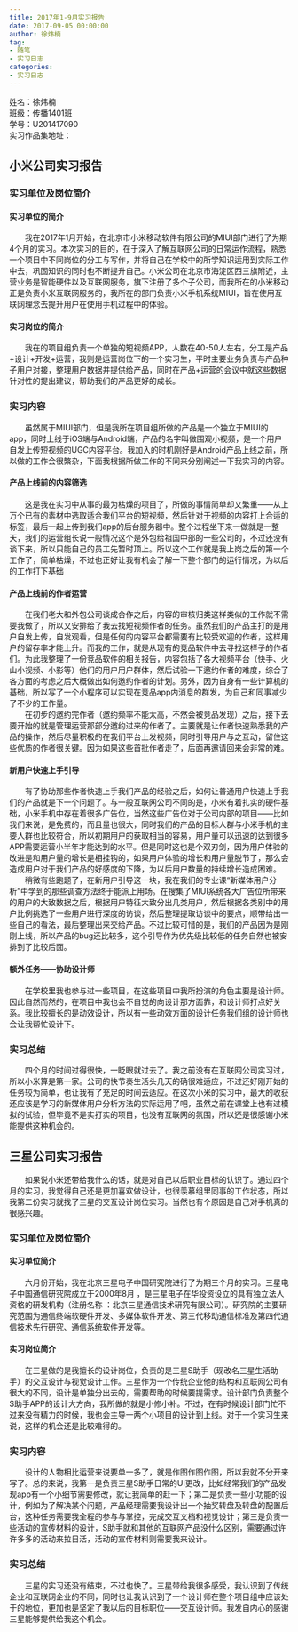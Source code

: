 ```yaml
---
title: 2017年1-9月实习报告
date: 2017-09-05 00:00:00
author: 徐炜楠
tag: 
- 随笔
- 实习日志
categories: 
- 实习日志
---
```

<p>姓名：徐炜楠<br>班级：传播1401班<br>学号：U201417090<br>实习作品集地址：</p><h2 id="小米公司实习报告">
<a href="#%E5%B0%8F%E7%B1%B3%E5%85%AC%E5%8F%B8%E5%AE%9E%E4%B9%A0%E6%8A%A5%E5%91%8A" class="headerlink" title="小米公司实习报告"></a>小米公司实习报告</h2>
<h3 id="实习单位及岗位简介">
<a href="#%E5%AE%9E%E4%B9%A0%E5%8D%95%E4%BD%8D%E5%8F%8A%E5%B2%97%E4%BD%8D%E7%AE%80%E4%BB%8B" class="headerlink" title="实习单位及岗位简介"></a>实习单位及岗位简介</h3>
<h4 id="实习单位的简介">
<a href="#%E5%AE%9E%E4%B9%A0%E5%8D%95%E4%BD%8D%E7%9A%84%E7%AE%80%E4%BB%8B" class="headerlink" title="实习单位的简介"></a>实习单位的简介</h4>
<p>　　我在2017年1月开始，在北京市小米移动软件有限公司的MIUI部门进行了为期4个月的实习。本次实习的目的，在于深入了解互联网公司的日常运作流程，熟悉一个项目中不同岗位的分工与写作，并将自己在学校中的所学知识运用到实际工作中去，巩固知识的同时也不断提升自己。小米公司在北京市海淀区西三旗附近，主营业务是智能硬件以及互联网服务，旗下注册了多个子公司，而我所在的小米移动正是负责小米互联网服务的，我所在的部门负责小米手机系统MIUI，旨在使用互联网理念去提升用户在使用手机过程中的体验。</p><h4 id="实习岗位的简介">
<a href="#%E5%AE%9E%E4%B9%A0%E5%B2%97%E4%BD%8D%E7%9A%84%E7%AE%80%E4%BB%8B" class="headerlink" title="实习岗位的简介"></a>实习岗位的简介</h4>
<p>　　我在的项目组负责一个单独的短视频APP，人数在40-50人左右，分工是产品+设计+开发+运营，我则是运营岗位下的一个实习生，平时主要业务负责与产品种子用户对接，整理用户数据并提供给产品，同时在产品+运营的会议中就这些数据针对性的提出建议，帮助我们的产品更好的成长。</p><h3 id="实习内容">
<a href="#%E5%AE%9E%E4%B9%A0%E5%86%85%E5%AE%B9" class="headerlink" title="实习内容"></a>实习内容</h3>
<p>　　虽然属于MIUI部门，但是我所在项目组所做的产品是一个独立于MIUI的app，同时上线于iOS端与Android端，产品的名字叫做围观小视频，是一个用户自发上传短视频的UGC内容平台。我加入的时机刚好是Android产品上线之前，所以做的工作会很繁杂，下面我根据所做工作的不同来分别阐述一下我实习的内容。</p><h4 id="产品上线前的内容筛选">
<a href="#%E4%BA%A7%E5%93%81%E4%B8%8A%E7%BA%BF%E5%89%8D%E7%9A%84%E5%86%85%E5%AE%B9%E7%AD%9B%E9%80%89" class="headerlink" title="产品上线前的内容筛选"></a>产品上线前的内容筛选</h4>
<p>　　这是我在实习中从事的最为枯燥的项目了，所做的事情简单却又繁重——从上万个已有的素材中选取适合我们平台的短视频，然后针对于视频的内容打上合适的标签，最后一起上传到我们app的后台服务器中。整个过程坐下来一做就是一整天，我们的运营组长说一般情况这个是外包给祖国中部的一些公司的，不过还没有谈下来，所以只能自己的员工先暂时顶上。所以这个工作就是我上岗之后的第一个工作了，简单枯燥，不过也正好让我有机会了解一下整个部门的运行情况，为以后的工作打下基础</p><h4 id="产品上线前的作者运营">
<a href="#%E4%BA%A7%E5%93%81%E4%B8%8A%E7%BA%BF%E5%89%8D%E7%9A%84%E4%BD%9C%E8%80%85%E8%BF%90%E8%90%A5" class="headerlink" title="产品上线前的作者运营"></a>产品上线前的作者运营</h4>
<p>　　在我们老大和外包公司谈成合作之后，内容的审核归类这样类似的工作就不需要我做了，所以又安排给了我去找短视频作者的任务。虽然我们的产品主打的是用户自发上传，自发观看，但是任何的内容平台都需要有比较受欢迎的作者，这样用户的留存率才能上升。而我的工作，就是从现有的竞品软件中去寻找这样子的作者们。为此我整理了一份竞品软件的相关报告，内容包括了各大视频平台（快手、火山小视频、小影等）他们的用户用户群体，然后试验一下邀约作者的难度，综合了各方面的考虑之后大概做出如何邀约作者的计划。另外，因为自身有一些计算机的基础，所以写了一个小程序可以实现在竞品app内消息的群发，为自己和同事减少了不少的工作量。<br>　　在初步的邀约完作者（邀约频率不能太高，不然会被竞品发现）之后，接下去要开始的就是管理运营那部分邀约过来的作者了。主要就是让作者快速熟悉我的产品的操作，然后尽量积极的在我们平台上发视频，同时引导用户与之互动，留住这些优质的作者很关键。因为如果这些首批作者走了，后面再邀请回来会非常的难。</p><h4 id="新用户快速上手引导">
<a href="#%E6%96%B0%E7%94%A8%E6%88%B7%E5%BF%AB%E9%80%9F%E4%B8%8A%E6%89%8B%E5%BC%95%E5%AF%BC" class="headerlink" title="新用户快速上手引导"></a>新用户快速上手引导</h4>
<p>　　有了协助那些作者快速上手我们产品的经验之后，如何让普通用户快速上手我们的产品就是下一个问题了。与一般互联网公司不同的是，小米有着扎实的硬件基础，小米手机中存在着很多广告位，当然这些广告位对于公司内部的项目——比如我们来说，是免费的，而且量也很大，同时我们的产品的目标人群与小米手机的主要人群也比较符合，所以初期用户的获取相当的容易，用户量可以迅速的达到很多APP需要运营小半年才能达到的水平。但是同时这也是个双刃剑，因为用户体验的改进是和用户量的增长是相挂钩的，如果用户体验的增长和用户量脱节了，那么会造成用户对于我们产品的好感度的下降，为以后用户数量的持续增长造成困难。<br>　　稍微有些跑题了，在新用户引导这一块，我在我们的专业课“新媒体用户分析”中学到的那些调查方法终于能派上用场。在搜集了MIUI系统各大广告位所带来的用户的大致数据之后，根据用户特征大致分出几类用户，然后根据各类别中的用户比例挑选了一些用户进行深度的访谈，然后整理提取访谈中的要点，顺带给出一些自己的看法，最后整理出来交给产品。不过比较可惜的是，我们的产品因为是刚刚上线，所以产品的bug还比较多，这个引导作为优先级比较低的任务自然也被安排到了比较后面。</p><h4 id="额外任务——协助设计师">
<a href="#%E9%A2%9D%E5%A4%96%E4%BB%BB%E5%8A%A1%E2%80%94%E2%80%94%E5%8D%8F%E5%8A%A9%E8%AE%BE%E8%AE%A1%E5%B8%88" class="headerlink" title="额外任务——协助设计师"></a>额外任务——协助设计师</h4>
<p>　　在学校里我也参与过一些项目，在这些项目中我所扮演的角色主要是设计师。因此自然而然的，在项目中我也会不自觉的向设计那方面靠，和设计师打点好关系。我比较擅长的是动效设计，所以有一些动效方面的设计任务我们组的设计师也会让我帮忙设计下。</p><h3 id="实习总结">
<a href="#%E5%AE%9E%E4%B9%A0%E6%80%BB%E7%BB%93" class="headerlink" title="实习总结"></a>实习总结</h3>
<p>　　四个月的时间过得很快，一眨眼就过去了。我之前没有在互联网公司实习过，所以小米算是第一家。公司的快节奏生活头几天的确很难适应，不过还好刚开始的任务较为简单，也让我有了充足的时间去适应。在这次小米的实习中，最大的收获还应该是学习的新媒体用户分析方法的实际运用了吧，虽然之前在课堂上也有过模拟的试验，但毕竟不是实打实的项目，也没有互联网的氛围，所以还是很感谢小米能提供这种机会的。</p><h2 id="三星公司实习报告">
<a href="#%E4%B8%89%E6%98%9F%E5%85%AC%E5%8F%B8%E5%AE%9E%E4%B9%A0%E6%8A%A5%E5%91%8A" class="headerlink" title="三星公司实习报告"></a>三星公司实习报告</h2>
<p>　　如果说小米还带给我什么的话，就是对自己以后职业目标的认识了。通过四个月的实习，我觉得自己还是更加喜欢做设计，也很羡慕组里同事的工作状态，所以我第二份实习就找了三星的交互设计岗位实习。当然也有个原因是自己对手机真的很感兴趣。</p><h3 id="实习单位及岗位简介-1">
<a href="#%E5%AE%9E%E4%B9%A0%E5%8D%95%E4%BD%8D%E5%8F%8A%E5%B2%97%E4%BD%8D%E7%AE%80%E4%BB%8B-1" class="headerlink" title="实习单位及岗位简介"></a>实习单位及岗位简介</h3>
<h4 id="实习单位简介">
<a href="#%E5%AE%9E%E4%B9%A0%E5%8D%95%E4%BD%8D%E7%AE%80%E4%BB%8B" class="headerlink" title="实习单位简介"></a>实习单位简介</h4>
<p>　　六月份开始，我在北京三星电子中国研究院进行了为期三个月的实习。三星电子中国通信研究院成立于2000年8月 ，是三星电子在华投资设立的具有独立法人资格的研发机构（注册名称 ：北京三星通信技术研究有限公司）。研究院的主要研究范围为通信终端软硬件开发、多媒体软件开发、第三代移动通信标准及第四代通信技术先行研究、通信系统软件开发等。</p><h4 id="实习岗位简介">
<a href="#%E5%AE%9E%E4%B9%A0%E5%B2%97%E4%BD%8D%E7%AE%80%E4%BB%8B" class="headerlink" title="实习岗位简介"></a>实习岗位简介</h4>
<p>　　在三星做的是我擅长的设计岗位，负责的是三星S助手（现改名三星生活助手）的交互设计与视觉设计工作。三星作为一个传统企业他的结构和互联网公司有很大的不同，设计是单独分出去的，需要帮助的时候要提需求。设计部门负责整个S助手APP的设计大方向，我所做的就是小修小补。不过，在有时候设计部门忙不过来没有精力的时候，我也会主导一两个小项目的设计到上线。对于一个实习生来说，这样的机会还是比较难得的。</p><h3 id="实习内容-1">
<a href="#%E5%AE%9E%E4%B9%A0%E5%86%85%E5%AE%B9-1" class="headerlink" title="实习内容"></a>实习内容</h3>
<p>　　设计的人物相比运营来说要单一多了，就是作图作图作图，所以我就不分开来写了。总的来说，我第一是负责三星S助手日常的UI更改，比如经常我们的产品发现app有一个小细节需要修改，就让我简单的赶一下；第二是负责一些小功能的设计，例如为了解决某个问题，产品经理需要我设计出一个抽奖转盘及转盘的配置后台，这种任务需要我全程的参与与掌控，完成交互文档和视觉设计；第三是负责一些活动的宣传材料的设计，S助手就和其他的互联网产品没什么区别，需要通过许许多多的活动来拉日活，活动的宣传材料则需要我来设计。</p><h3 id="实习总结-1">
<a href="#%E5%AE%9E%E4%B9%A0%E6%80%BB%E7%BB%93-1" class="headerlink" title="实习总结"></a>实习总结</h3>
<p>　　三星的实习还没有结束，不过也快了。三星带给我很多感受，我认识到了传统企业和互联网企业的不同，同时也让我认识到了一个设计师在整个项目组中应该处于的地位，更加也是坚定了我以后的目标职位——交互设计师。我发自内心的感谢三星能够提供给我这个机会。</p>